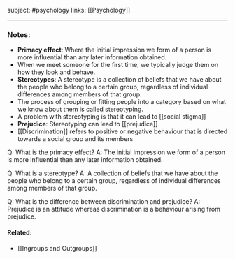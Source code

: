 subject: #psychology 
links: [[Psychology]]

---

### Notes: 
- **Primacy effect**: Where the initial impression we form of a person is more influential than any later information obtained.
- When we meet someone for the first time, we typically judge them on how they look and behave.
- **Stereotypes**: A stereotype is a collection of beliefs that we have about the people who belong to a certain group, regardless of individual differences among members of that group.
- The process of grouping or fitting people into a category based on what we know about them is called stereotyping.
- A problem with stereotyping is that it can lead to [[social stigma]]
- **Prejudice**: Stereotyping can lead to [[prejudice]]
- [[Discrimination]] refers to positive or negative behaviour that is directed towards a social group and its members


Q: What is the primacy effect?
A: The initial impression we form of a person is more influential than any later information obtained.
<!--ID: 1623103365567-->


Q: What is a stereotype?
A: A collection of beliefs that we have about the people who belong to a certain group, regardless of individual differences among members of that group. 
<!--ID: 1623103365637-->


Q: What is the difference between discrimination and prejudice?
A: Prejudice is an attitude whereas discrimination is a behaviour arising from prejudice.
<!--ID: 1623103365706-->







#### Related: 
- [[Ingroups and Outgroups]]
